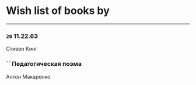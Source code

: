 # Wish list of books by [](https://plus.google.com/u/0/118261627879855357372/)
---

### `20` 11.22.63
Стивен Кинг

### `` Педагогическая поэма
Антон Макаренко

